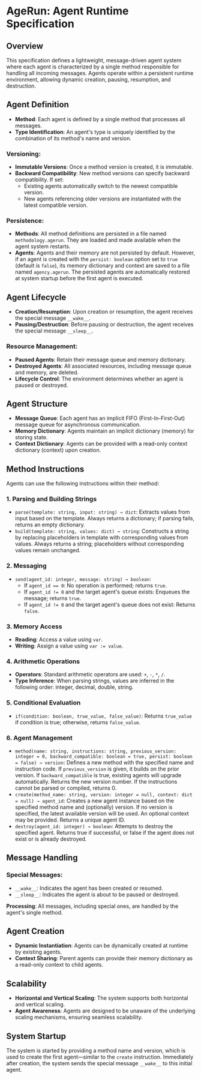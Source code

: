 # AgeRun: Agent Runtime Specification

## Overview

This specification defines a lightweight, message-driven agent system where each agent is characterized by a single method responsible for handling all incoming messages. Agents operate within a persistent runtime environment, allowing dynamic creation, pausing, resumption, and destruction.

## Agent Definition

- **Method**: Each agent is defined by a single method that processes all messages.
- **Type Identification**: An agent's type is uniquely identified by the combination of its method's name and version.

### Versioning:

- **Immutable Versions**: Once a method version is created, it is immutable.
- **Backward Compatibility**: New method versions can specify backward compatibility. If set:
  - Existing agents automatically switch to the newest compatible version.
  - New agents referencing older versions are instantiated with the latest compatible version.

### Persistence:

- **Methods**: All method definitions are persisted in a file named `methodology.agerun`. They are loaded and made available when the agent system restarts.
- **Agents**: Agents and their memory are not persisted by default. However, if an agent is created with the `persist: boolean` option set to `true` (default is `false`), its memory dictionary and context are saved to a file named `agency.agerun`. The persisted agents are automatically restored at system startup before the first agent is executed.

## Agent Lifecycle

- **Creation/Resumption**: Upon creation or resumption, the agent receives the special message `__wake__`.
- **Pausing/Destruction**: Before pausing or destruction, the agent receives the special message `__sleep__`.

### Resource Management:

- **Paused Agents**: Retain their message queue and memory dictionary.
- **Destroyed Agents**: All associated resources, including message queue and memory, are deleted.
- **Lifecycle Control**: The environment determines whether an agent is paused or destroyed.

## Agent Structure

- **Message Queue**: Each agent has an implicit FIFO (First-In-First-Out) message queue for asynchronous communication.
- **Memory Dictionary**: Agents maintain an implicit dictionary (memory) for storing state.
- **Context Dictionary**: Agents can be provided with a read-only context dictionary (context) upon creation.

## Method Instructions

Agents can use the following instructions within their method:

### 1. Parsing and Building Strings

- `parse(template: string, input: string) → dict`: Extracts values from input based on the template. Always returns a dictionary; if parsing fails, returns an empty dictionary.
- `build(template: string, values: dict) → string`: Constructs a string by replacing placeholders in template with corresponding values from values. Always returns a string; placeholders without corresponding values remain unchanged.

### 2. Messaging

- `send(agent_id: integer, message: string) → boolean`:
  - If `agent_id == 0`: No operation is performed; returns `true`.
  - If `agent_id != 0` and the target agent's queue exists: Enqueues the message; returns `true`.
  - If `agent_id != 0` and the target agent's queue does not exist: Returns `false`.

### 3. Memory Access

- **Reading**: Access a value using `var`.
- **Writing**: Assign a value using `var := value`.

### 4. Arithmetic Operations

- **Operators**: Standard arithmetic operators are used: `+`, `-`, `*`, `/`.
- **Type Inference**: When parsing strings, values are inferred in the following order: integer, decimal, double, string.

### 5. Conditional Evaluation

- `if(condition: boolean, true_value, false_value)`: Returns `true_value` if condition is true; otherwise, returns `false_value`.

### 6. Agent Management

- `method(name: string, instructions: string, previous_version: integer = 0, backward_compatible: boolean = true, persist: boolean = false) → version`: Defines a new method with the specified name and instruction code. If `previous_version` is given, it builds on the prior version. If `backward_compatible` is true, existing agents will upgrade automatically. Returns the new version number. If the instructions cannot be parsed or compiled, returns 0.
- `create(method_name: string, version: integer = null, context: dict = null) → agent_id`: Creates a new agent instance based on the specified method name and (optionally) version. If no version is specified, the latest available version will be used. An optional context may be provided. Returns a unique agent ID.
- `destroy(agent_id: integer) → boolean`: Attempts to destroy the specified agent. Returns true if successful, or false if the agent does not exist or is already destroyed.

## Message Handling

### Special Messages:

- `__wake__`: Indicates the agent has been created or resumed.
- `__sleep__`: Indicates the agent is about to be paused or destroyed.

**Processing**: All messages, including special ones, are handled by the agent's single method.

## Agent Creation

- **Dynamic Instantiation**: Agents can be dynamically created at runtime by existing agents.
- **Context Sharing**: Parent agents can provide their memory dictionary as a read-only context to child agents.

## Scalability

- **Horizontal and Vertical Scaling**: The system supports both horizontal and vertical scaling.
- **Agent Awareness**: Agents are designed to be unaware of the underlying scaling mechanisms, ensuring seamless scalability.

## System Startup

The system is started by providing a method name and version, which is used to create the first agent—similar to the `create` instruction. Immediately after creation, the system sends the special message `__wake__` to this initial agent.
